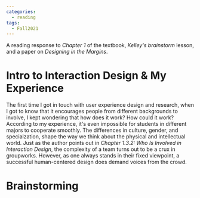```yaml
---
categories: 
  - reading
tags:
  - Fall2021
---
```


A reading response to *Chapter 1* of the textbook, *Kelley's brainstorm* lesson, and a paper on *Designing in the Margins*.

# Intro to Interaction Design & My Experience

The first time I got in touch with user experience design and research, when I got to know that it encourages people from different backgrounds to involve, I kept wondering that how does it work? How could it work? According to my experience, it's even impossible for students in different majors to cooperate smoothly. The differences in culture, gender, and specialzation, shape the way we think about the physical and intellectual world. Just as the author points out in *Chapter 1.3.2: Who Is Involved in Interaction Design*, the complexity of a team turns out to be a crux in groupworks. However, as one always stands in their fixed viewpoint, a successful human-centered design does demand voices from the crowd. 
# Brainstorming
